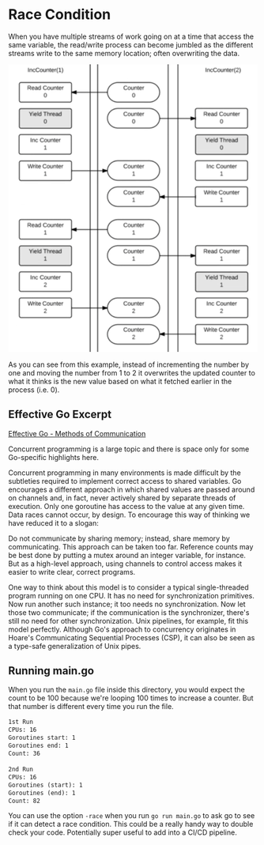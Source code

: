 # Race Condition
When you have multiple streams of work going on at a time that access the same variable, the read/write
process can become jumbled as the different streams write to the same memory location; often overwriting
the data.

![Race condition diagram](./race-condition-diagram.png)

As you can see from this example, instead of incrementing the number by one and moving the number from 1 to 2
it overwrites the updated counter to what it thinks is the new value based on what it fetched earlier in the
process (i.e. 0).

## Effective Go Excerpt

[Effective Go - Methods of Communication](https://golang.org/doc/effective_go.html#sharing)

Concurrent programming is a large topic and there is space only for some Go-specific highlights here.

Concurrent programming in many environments is made difficult by the subtleties required to implement correct 
access to shared variables. Go encourages a different approach in which shared values are passed around on 
channels and, in fact, never actively shared by separate threads of execution. Only one goroutine has access 
to the value at any given time. Data races cannot occur, by design. To encourage this way of thinking we have 
reduced it to a slogan:

Do not communicate by sharing memory; instead, share memory by communicating.
This approach can be taken too far. Reference counts may be best done by putting a mutex around an integer 
variable, for instance. But as a high-level approach, using channels to control access makes it easier to 
write clear, correct programs.

One way to think about this model is to consider a typical single-threaded program running on one CPU. It has 
no need for synchronization primitives. Now run another such instance; it too needs no synchronization. Now 
let those two communicate; if the communication is the synchronizer, there's still no need for other 
synchronization. Unix pipelines, for example, fit this model perfectly. Although Go's approach to concurrency 
originates in Hoare's Communicating Sequential Processes (CSP), it can also be seen as a type-safe generalization
 of Unix pipes.

## Running main.go
When you run the `main.go` file inside this directory, you would expect the count to be 100 because we're looping
100 times to increase a counter. But that number is different every time you run the file.

```
1st Run
CPUs: 16
Goroutines start: 1
Goroutines end: 1
Count: 36

2nd Run
CPUs: 16
Goroutines (start): 1
Goroutines (end): 1
Count: 82
```

You can use the option `-race` when you run `go run main.go` to ask go to see if it can detect a race condition.
This could be a really handy way to double check your code. Potentially super useful to add into a CI/CD pipeline.